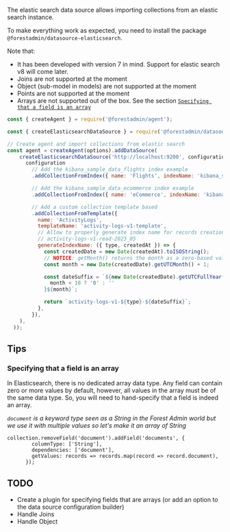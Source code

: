 The elastic search data source allows importing collections from an elastic search instance.

To make everything work as expected, you need to install the package `@forestadmin/datasource-elasticsearch`.

Note that:

- It has been developed with version 7 in mind. Support for elastic search v8 will come later.
- Joins are not supported at the moment
- Object (sub-model in models) are not supported at the moment
- Points are not supported at the moment
- Arrays are not supported out of the box. See the section [`Specifying that a field is an array`](#Tips)


```javascript
const { createAgent } = require('@forestadmin/agent');

const { createElasticsearchDataSource } = require('@forestadmin/datasource-elasticsearch');

// Create agent and import collections from elastic search
const agent = createAgent(options).addDataSource(
    createElasticsearchDataSource('http://localhost:9200', configuration =>
      configuration
        // Add the kibana_sample_data_flights index example
        .addCollectionFromIndex({ name: 'Flights', indexName: 'kibana_sample_data_flights' })

        // Add the kibana_sample_data_ecommerce index example
        .addCollectionFromIndex({ name: 'eCommerce', indexName: 'kibana_sample_data_ecommerce' })

        // Add a custom collection template based
        .addCollectionFromTemplate({
          name: 'ActivityLogs',
          templateName: 'activity-logs-v1-template',
          // Allow to properly generate index name for records creation based on custom logic
          // activity-logs-v1-read-2023_05
          generateIndexName: ({ type, createdAt }) => {
            const createdDate = new Date(createdAt).toISOString();
            // NOTICE: getMonth() returns the month as a zero-based value
            const month = new Date(createdDate).getUTCMonth() + 1;

            const dateSuffix = `${new Date(createdDate).getUTCFullYear()}_${
              month < 10 ? '0' : ''
            }${month}`;

            return `activity-logs-v1-${type}-${dateSuffix}`;
          },
        }),
    ),
  ));
```


## Tips
### Specifying that a field is an array

In Elasticsearch, there is no dedicated array data type. Any field can contain zero or more values by default, however, all values in the array must be of the same data type.
So, you will need to hand-specify that a field is indeed an array.

*`document` is a keyword type seen as a String in the Forest Admin world but we use it with multiple values so let's make it an array of String*

```
collection.removeField('document').addField('documents', {
        columnType: ['String'],
        dependencies: ['document'],
        getValues: records => records.map(record => record.document),
      });
```

## TODO
- Create a plugin for specifying fields that are arrays (or add an option to the data source configuration builder)
- Handle Joins
- Handle Object
